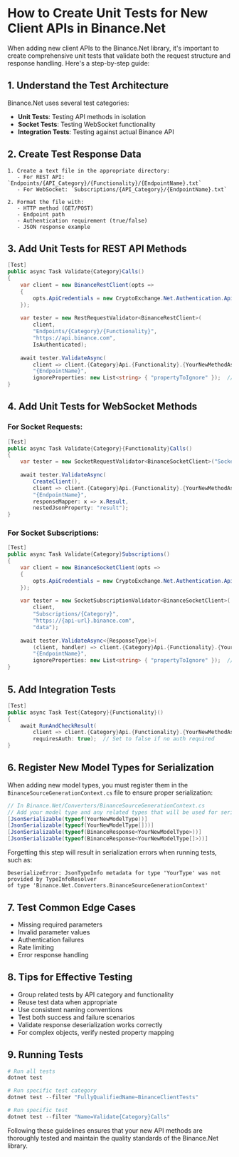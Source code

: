 # How to Create Unit Tests for New Client APIs in Binance.Net

When adding new client APIs to the Binance.Net library, it's important to create comprehensive unit tests that validate both the request structure and response handling. Here's a step-by-step guide:

## 1. Understand the Test Architecture

Binance.Net uses several test categories:
- **Unit Tests**: Testing API methods in isolation
- **Socket Tests**: Testing WebSocket functionality
- **Integration Tests**: Testing against actual Binance API

## 2. Create Test Response Data

```
1. Create a text file in the appropriate directory:
   - For REST API: `Endpoints/{API_Category}/{Functionality}/{EndpointName}.txt`
   - For WebSocket: `Subscriptions/{API_Category}/{EndpointName}.txt`

2. Format the file with:
   - HTTP method (GET/POST)
   - Endpoint path
   - Authentication requirement (true/false)
   - JSON response example
```

## 3. Add Unit Tests for REST API Methods

```csharp
[Test]
public async Task Validate{Category}Calls()
{
    var client = new BinanceRestClient(opts =>
    {
        opts.ApiCredentials = new CryptoExchange.Net.Authentication.ApiCredentials("123", "456");
    });
    
    var tester = new RestRequestValidator<BinanceRestClient>(
        client, 
        "Endpoints/{Category}/{Functionality}", 
        "https://api.binance.com", 
        IsAuthenticated);
        
    await tester.ValidateAsync(
        client => client.{Category}Api.{Functionality}.{YourNewMethodAsync}(), 
        "{EndpointName}",
        ignoreProperties: new List<string> { "propertyToIgnore" });  // Optional
}
```

## 4. Add Unit Tests for WebSocket Methods

### For Socket Requests:

```csharp
[Test]
public async Task Validate{Category}{Functionality}Calls()
{
    var tester = new SocketRequestValidator<BinanceSocketClient>("Socket/{Category}/{Functionality}");
    
    await tester.ValidateAsync(
        CreateClient(), 
        client => client.{Category}Api.{Functionality}.{YourNewMethodAsync}(), 
        "{EndpointName}",
        responseMapper: x => x.Result,
        nestedJsonProperty: "result");
}
```

### For Socket Subscriptions:

```csharp
[Test]
public async Task Validate{Category}Subscriptions()
{
    var client = new BinanceSocketClient(opts =>
    {
        opts.ApiCredentials = new CryptoExchange.Net.Authentication.ApiCredentials("123", "456");
    });
    
    var tester = new SocketSubscriptionValidator<BinanceSocketClient>(
        client, 
        "Subscriptions/{Category}", 
        "https://{api-url}.binance.com",
        "data");
        
    await tester.ValidateAsync<{ResponseType}>(
        (client, handler) => client.{Category}Api.{Functionality}.{YourNewSubscriptionMethodAsync}("{symbol}", handler),
        "{EndpointName}",
        ignoreProperties: new List<string> { "propertyToIgnore" });  // Optional
}
```

## 5. Add Integration Tests

```csharp
[Test]
public async Task Test{Category}{Functionality}()
{
    await RunAndCheckResult(
        client => client.{Category}Api.{Functionality}.{YourNewMethodAsync}(params),
        requiresAuth: true);  // Set to false if no auth required
}
```

## 6. Register New Model Types for Serialization

When adding new model types, you must register them in the `BinanceSourceGenerationContext.cs` file to ensure proper serialization:

```csharp
// In Binance.Net/Converters/BinanceSourceGenerationContext.cs
// Add your model type and any related types that will be used for serialization
[JsonSerializable(typeof(YourNewModelType))]
[JsonSerializable(typeof(YourNewModelType[]))]
[JsonSerializable(typeof(BinanceResponse<YourNewModelType>))]
[JsonSerializable(typeof(BinanceResponse<YourNewModelType[]>))]
```

Forgetting this step will result in serialization errors when running tests, such as:

```
DeserializeError: JsonTypeInfo metadata for type 'YourType' was not provided by TypeInfoResolver 
of type 'Binance.Net.Converters.BinanceSourceGenerationContext'
```

## 7. Test Common Edge Cases

- Missing required parameters
- Invalid parameter values
- Authentication failures
- Rate limiting
- Error response handling

## 8. Tips for Effective Testing

- Group related tests by API category and functionality
- Reuse test data when appropriate
- Use consistent naming conventions
- Test both success and failure scenarios
- Validate response deserialization works correctly
- For complex objects, verify nested property mapping

## 9. Running Tests

```powershell
# Run all tests
dotnet test

# Run specific test category
dotnet test --filter "FullyQualifiedName~BinanceClientTests"

# Run specific test
dotnet test --filter "Name=Validate{Category}Calls"
```

Following these guidelines ensures that your new API methods are thoroughly tested and maintain the quality standards of the Binance.Net library.